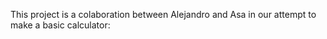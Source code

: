 This project is a colaboration between Alejandro and Asa in our attempt to make a basic calculator:

